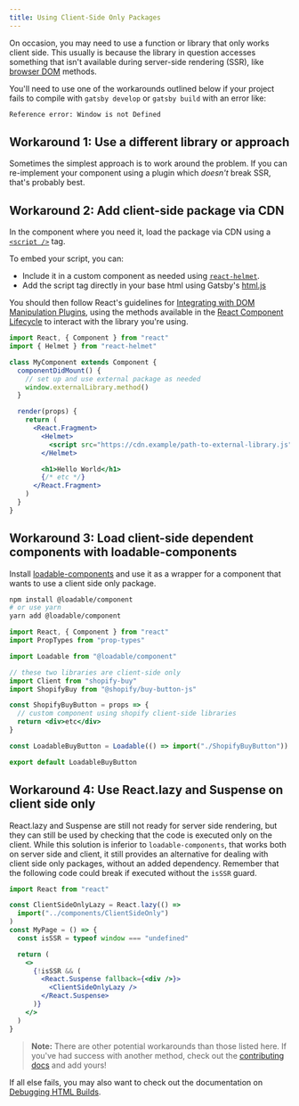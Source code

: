 ```yaml
---
title: Using Client-Side Only Packages
---
```


On occasion, you may need to use a function or library that only works client side. This usually is because the library in question accesses something that isn't available during server-side rendering (SSR), like [browser DOM](https://developer.mozilla.org/en-US/docs/Web/API/Document_Object_Model) methods.

You'll need to use one of the workarounds outlined below if your project fails to compile with `gatsby develop` or `gatsby build` with an error like:

```bash
Reference error: Window is not Defined
```

## Workaround 1: Use a different library or approach

Sometimes the simplest approach is to work around the problem. If you can re-implement your component using a plugin which _doesn't_ break SSR, that's probably best.

## Workaround 2: Add client-side package via CDN

In the component where you need it, load the package via CDN using a [`<script />`](https://developer.mozilla.org/en-US/docs/Web/HTML/Element/script) tag.

To embed your script, you can:

- Include it in a custom component as needed using [`react-helmet`](https://github.com/nfl/react-helmet).
- Add the script tag directly in your base html using Gatsby's [html.js](/docs/custom-html/)

You should then follow React's guidelines for [Integrating with DOM Manipulation Plugins](https://reactjs.org/docs/integrating-with-other-libraries.html#integrating-with-dom-manipulation-plugins), using the methods available in the [React Component Lifecycle](https://reactjs.org/docs/react-component.html#the-component-lifecycle) to interact with the library you're using.

```jsx
import React, { Component } from "react"
import { Helmet } from "react-helmet"

class MyComponent extends Component {
  componentDidMount() {
    // set up and use external package as needed
    window.externalLibrary.method()
  }

  render(props) {
    return (
      <React.Fragment>
        <Helmet>
          <script src="https://cdn.example/path-to-external-library.js" />
        </Helmet>

        <h1>Hello World</h1>
        {/* etc */}
      </React.Fragment>
    )
  }
}
```

## Workaround 3: Load client-side dependent components with loadable-components

Install [loadable-components](https://github.com/smooth-code/loadable-components) and use it as a wrapper for a component that wants to use a client side only package.

```bash
npm install @loadable/component
# or use yarn
yarn add @loadable/component
```

```jsx
import React, { Component } from "react"
import PropTypes from "prop-types"

import Loadable from "@loadable/component"

// these two libraries are client-side only
import Client from "shopify-buy"
import ShopifyBuy from "@shopify/buy-button-js"

const ShopifyBuyButton = props => {
  // custom component using shopify client-side libraries
  return <div>etc</div>
}

const LoadableBuyButton = Loadable(() => import("./ShopifyBuyButton"))

export default LoadableBuyButton
```

## Workaround 4: Use React.lazy and Suspense on client side only

React.lazy and Suspense are still not ready for server side rendering, but they can still be used by checking that the code is executed only on the client.
While this solution is inferior to `loadable-components`, that works both on server side and client, it still provides an alternative for dealing with client side only packages, without an added dependency.
Remember that the following code could break if executed without the `isSSR` guard.

```jsx
import React from "react"

const ClientSideOnlyLazy = React.lazy(() =>
  import("../components/ClientSideOnly")
)
const MyPage = () => {
  const isSSR = typeof window === "undefined"

  return (
    <>
      {!isSSR && (
        <React.Suspense fallback={<div />}>
          <ClientSideOnlyLazy />
        </React.Suspense>
      )}
    </>
  )
}
```

> **Note:** There are other potential workarounds than those listed here. If you've had success with another method, check out the [contributing docs](/contributing/docs-contributions/) and add yours!

If all else fails, you may also want to check out the documentation on [Debugging HTML Builds](/docs/debugging-html-builds/).
